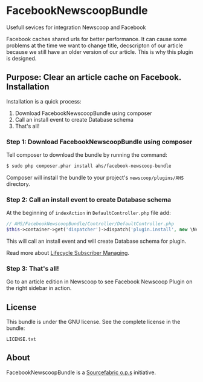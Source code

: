 FacebookNewscoopBundle
======================

Usefull sevices for integration Newscoop and Facebook

Facebook caches shared urls for better performance. It can cause some problems at the time we want to change title, decscripton of our article because we still have an older version of our article. This is why this plugin is designed.

**Purpose:** Clear an article cache on Facebook.
Installation
-------------
Installation is a quick process:

1. Download FacebookNewscoopBundle using composer
2. Call an install event to create Database schema
3. That's all!

### Step 1: Download FacebookNewscoopBundle using composer
Tell composer to download the bundle by running the command:
``` bash
$ sudo php composer.phar install ahs/facebook-newscoop-bundle
```
Composer will install the bundle to your project's `newscoop/plugins/AHS` directory.
### Step 2: Call an install event to create Database schema
At the beginning of `indexAction` in `DefaultController.php` file add:
``` php
// AHS/FacebookNewscoopBundle/Controller/DefaultController.php
$this->container->get('dispatcher')->dispatch('plugin.install', new \Newscoop\EventDispatcher\Events\GenericEvent($this, array( 'Newscoop Facebook Plugin' => '' )));
```
This will call an install event and will create Database schema for plugin.

Read more about [Lifecycle Subscriber Managing](https://wiki.sourcefabric.org/display/NPS/Lifecycle+Subscriber+Managing).

### Step 3: That's all!
Go to an article edition in Newscoop to see Facebook Newscoop Plugin on the right sidebar in action.

License
-------

This bundle is under the GNU license. See the complete license in the bundle:

    LICENSE.txt

About
-------
FacebookNewscoopBundle is a [Sourcefabric o.p.s](https://github.com/sourcefabric) initiative.
